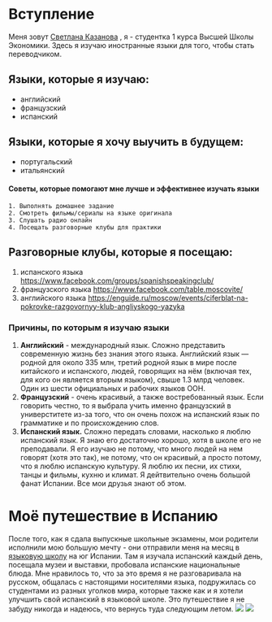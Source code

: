 # Вступление
Меня зовут [Светлана Казанова](https://vk.com/kazanovaaaaaaaa) , я - студентка 1 курса Высшей Школы Экономики. Здесь я изучаю иностранные языки для того, чтобы стать переводчиком. 
## Языки, которые я изучаю:
 + английский
 + французский
 + испанский
## Языки, которые я хочу выучить в будущем:
 + португальский
 + итальянский
#### Советы, которые помогают мне лучше и эффективнее изучать языки
    1. Выполнять домашнее задание
    2. Смотреть фильмы/сериалы на языке оригинала
    3. Слушать радио онлайн
    4. Посещать разговорные клубы для практики
## Разговорные клубы, которые я посещаю:
1. испанского языка <https://www.facebook.com/groups/spanishspeakingclub/>
2. французского языка <https://www.facebook.com/table.moscovite/>
3. английского языка <https://enguide.ru/moscow/events/ciferblat-na-pokrovke-razgovornyy-klub-angliyskogo-yazyka>
### Причины, по которым я изучаю языки
1) **Английский** - международный язык. Сложно представить современную жизнь без знания этого языка. Английский язык — родной для около 335 млн, третий родной язык в мире после китайского и испанского, людей, говорящих на нём (включая тех, для кого он является вторым языком), свыше 1.3 млрд человек. Один из шести официальных и рабочих языков ООН.
2) **Французский** - очень красивый, а также востребованный язык. Если говорить честно, то я выбрала учить именно французский в универститете из-за того, что он очень похож на испанский язык по грамматике и по происхождению слов.
3) **Испанский язык.** Сложно передать словами, насколько я люблю испанский язык. Я знаю его достаточно хорошо, хотя в школе его не преподавали. Я его изучаю не потому, что много людей на нем говорят (хотя это так), не потому, что он красивый, а просто потому, что я люблю испанскую культуру. Я люблю их песни, их стихи, танцы и фильмы, кухню и климат. Я дейтвительно очень большой фанат Испании. Все мои друзья знают об этом.
# Моё путешествие в Испанию
После того, как я сдала выпускные школьные экзамены, мои родители исполнили мою большую мечту - они отправили меня на месяц в [языковую школу](http://www.instituto-picasso.com/) на юг Испании. Там я изучала испанский каждый день, посещала музеи и выставки, пробовала испанские национальные блюда. Мне нравилось то, что за это время я не разговаривала на русском, общалась с настоящими носителями языка, подружилась со студентами из разных уголков мира, которые также как и я хотели улучшить свой испанский в языковой школе. Это путешествие я не забуду никогда и надеюсь, что вернусь туда следующим летом.
![](https://pp.userapi.com/c841023/v841023998/18685/QCNMWiaukDg.jpg) ![](https://pp.userapi.com/c841023/v841023998/1867c/3-W_WF-ER4Y.jpg)
